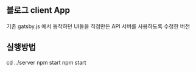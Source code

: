 ## 블로그 client App

기존 gatsby.js 에서 동작하던 UI들을 직접만든 API 서버를 사용하도록 수정한 버전

## 실행방법

cd ../server npm start
npm start

